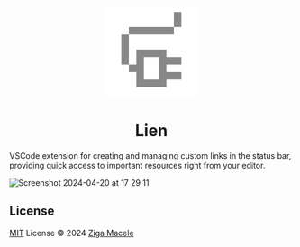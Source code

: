 <p align="center">
  <img src="./res/icon.png" height="160"/>
</p>

<h1 align="center">Lien</h1>

VSCode extension for creating and managing custom links in the status bar, providing quick access to important resources right from your editor.

<img width="600" alt="Screenshot 2024-04-20 at 17 29 11" src="https://github.com/zigamacele/lien/assets/19758116/2bcfb42c-f8ed-4a81-bbe0-4055607290f3">

## License

[MIT](./LICENSE) License © 2024 [Ziga Macele](https://github.com/zigamacele)
